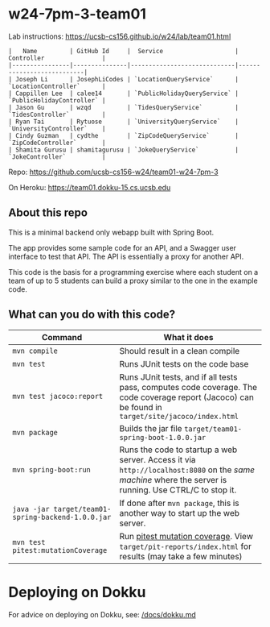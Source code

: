 # w24-7pm-3-team01

Lab instructions: <https://ucsb-cs156.github.io/w24/lab/team01.html>


```
|   Name         | GitHub Id     |  Service                    | Controller                |
|----------------|---------------|-----------------------------|---------------------------|
| Joseph Li      | JosephLiCodes | `LocationQueryService`      | `LocationController`      |
| Cappillen Lee  | calee14       | `PublicHolidayQueryService` | `PublicHolidayController` |
| Jason Gu       | wzqd          | `TidesQueryService`         | `TidesController`         |
| Ryan Tai       | Rytuose       | `UniversityQueryService`    | `UniversityController`    |
| Cindy Guzman   | cydthe        | `ZipCodeQueryService`       | `ZipCodeController`       |
| Shamita Gurusu | shamitagurusu | `JokeQueryService`          | `JokeController`          |
```


Repo: https://github.com/ucsb-cs156-w24/team01-w24-7pm-3

On Heroku: https://team01.dokku-15.cs.ucsb.edu

## About this repo

This is a minimal backend only webapp built with Spring Boot.

The app provides some sample code for an API, and a Swagger user interface
to test that API.  The API is essentially a proxy for another API.

This code is the basis for a programming exercise where each student on a
team of up to 5 students can build a proxy similar to the one in the example code.

## What can you do with this code?

| Command | What it does   |
|----------|---------------------------------------|
| `mvn compile` | Should result in a clean compile |
| `mvn test` | Runs JUnit tests on the code base |
| `mvn test jacoco:report` | Runs JUnit tests, and if all tests pass, computes code coverage.  The code coverage report (Jacoco) can be found in `target/site/jacoco/index.html` |
| `mvn package` | Builds the jar file `target/team01-spring-boot-1.0.0.jar` |
| `mvn spring-boot:run` | Runs the code to startup a web server.  Access it via `http://localhost:8080` on the *same machine* where the server is running.  Use CTRL/C to stop it. |
| `java -jar target/team01-spring-backend-1.0.0.jar` | If done after `mvn package`, this is another way to start up the web server.|
| `mvn test pitest:mutationCoverage` | Run [pitest mutation coverage](https://pitest.org).  View `target/pit-reports/index.html` for results (may take a few minutes)|

# Deploying on Dokku

For advice on deploying on Dokku, see: [/docs/dokku.md](/docs/dokku.md)


